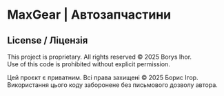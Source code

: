 # MaxGear | Автозапчастини

## License / Ліцензія

This project is proprietary. All rights reserved © 2025 Borys Ihor.  
Use of this code is prohibited without explicit permission.

Цей проєкт є приватним. Всі права захищені © 2025 Борис Ігор.  
Використання цього коду заборонене без письмового дозволу автора.
